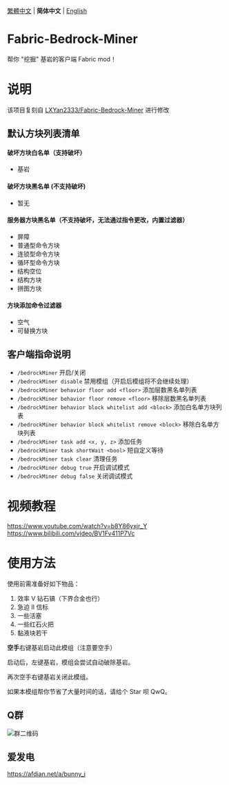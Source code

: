 [繁體中文](./README_TW.md) | **简体中文** | [English](./README_EN.md)

# Fabric-Bedrock-Miner

帮你 "挖掘" 基岩的客户端 Fabric mod！

# 说明

该项目复刻自 [LXYan2333/Fabric-Bedrock-Miner](https://github.com/LXYan2333/Fabric-Bedrock-Miner) 进行修改

## 默认方块列表清单

#### 破坏方块白名单（支持破坏）

- 基岩

#### 破坏方块黑名单 (不支持破坏)

- 暂无

#### 服务器方块黑名单（不支持破坏，无法通过指令更改，内置过滤器）

- 屏障
- 普通型命令方块
- 连锁型命令方块
- 循环型命令方块
- 结构空位
- 结构方块
- 拼图方块

#### 方块添加命令过滤器

- 空气
- 可替换方块

## 客户端指命说明

- `/bedrockMiner` 开启/关闭
- `/bedrockMiner disable` 禁用模组（开启后模组将不会继续处理）
- `/bedrockMiner behavior floor add <floor>` 添加层数黑名单列表
- `/bedrockMiner behavior floor remove <floor>` 移除层数黑名单列表
- `/bedrockMiner behavior block whitelist add <block>` 添加白名单方块列表
- `/bedrockMiner behavior block whitelist remove <block>` 移除白名单方块列表
- `/bedrockMiner task add <x, y, z>` 添加任务
- `/bedrockMiner task shortWait <bool>` 短自定义等待
- `/bedrockMiner task clear` 清理任务
- `/bedrockMiner debug true` 开启调试模式
- `/bedrockMiner debug false` 关闭调试模式

# 视频教程

https://www.youtube.com/watch?v=b8Y86yxjr_Y
</br>
https://www.bilibili.com/video/BV1Fv411P7Vc

# 使用方法

使用前需准备好如下物品：

1. 效率 Ⅴ 钻石镐（下界合金也行）
2. 急迫 Ⅱ 信标
3. 一些活塞
4. 一些红石火把
5. 黏液块若干

**空手**右键基岩启动此模组（注意要空手）

启动后，左键基岩，模组会尝试自动破除基岩。

再次空手右键基岩关闭此模组。

如果本模组帮你节省了大量时间的话，请给个 Star 呗 QwQ。

## Q群

![群二维码](https://github.com/Bunnui/Fabric-Bedrock-Miner/assets/37466008/7f1c2bc7-876b-4d34-9534-c72a3b555a2a)

## 爱发电

https://afdian.net/a/bunny_i
